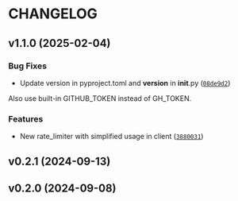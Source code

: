 # CHANGELOG


## v1.1.0 (2025-02-04)

### Bug Fixes

- Update version in pyproject.toml and __version__ in __init__.py
  ([`08de9d2`](https://github.com/NoPaperMenu/concurrent-openai/commit/08de9d27abc03f6c9099eed3de82c7efb14891f2))

Also use built-in GITHUB_TOKEN instead of GH_TOKEN.

### Features

- New rate_limiter with simplified usage in client
  ([`3880031`](https://github.com/NoPaperMenu/concurrent-openai/commit/3880031e6eb100544868f8685abd9441580392bf))


## v0.2.1 (2024-09-13)


## v0.2.0 (2024-09-08)
